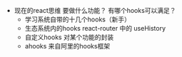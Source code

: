- 现在的react思维
  要做什么功能？ 有哪个hooks可以满足？
  - 学习系统自带的十几个hooks（新手）
  - 生态系统内的hooks react-router 中的 useHistory
  - 自定义hooks 对某个功能的封装
  - ahooks 来自阿里的hooks框架